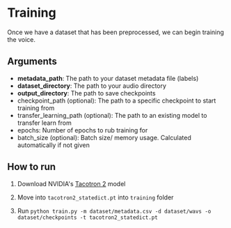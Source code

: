 # Training
Once we have a dataset that has been preprocessed, we can begin training the voice.

## Arguments
- **metadata_path**: The path to your dataset metadata file (labels)
- **dataset_directory**: The path to your audio directory
- **output_directory**: The path to save checkpoints
- checkpoint_path (optional): The path to a specific checkpoint to start training from
- transfer_learning_path (optional): The path to an existing model to transfer learn from
- epochs: Number of epochs to rub training for
- batch_size (optional): Batch size/ memory usage. Calculated automatically if not given

## How to run

1. Download NVIDIA's [Tacotron 2](https://github.com/NVIDIA/tacotron2#training-using-a-pre-trained-model) model
   
2. Move into `tacotron2_statedict.pt` into `training` folder

3. Run `python train.py -m dataset/metadata.csv -d dataset/wavs -o dataset/checkpoints -t tacotron2_statedict.pt`